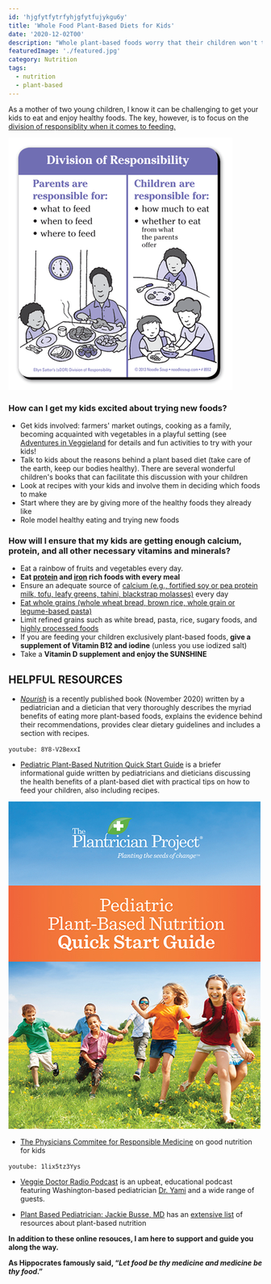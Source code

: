 ```yaml
---
id: 'hjgfytfytrfyhjgfytfujykgu6y'
title: 'Whole Food Plant-Based Diets for Kids'
date: '2020-12-02T00'
description: "Whole plant-based foods worry that their children won't try new foods."
featuredImage: './featured.jpg'
category: Nutrition
tags:
  - nutrition
  - plant-based
---
```


As a mother of two young children, I know it can be challenging to get your kids to eat and enjoy healthy foods. The key, however, is to focus on the [division of responsiblity when it comes to feeding.](https://www.drnadiv.com/veggies/) 

![division of responsibilities](./8552hr.png)

### How can I get my kids excited about trying new foods?

* Get kids involved: farmers' market outings, cooking as a family, becoming acquainted with vegetables in a playful setting (see [Adventures in Veggieland](https://www.amazon.com/Adventures-Veggieland-Vegetables_with-Activities-Recipes/dp/1615194061) for details and fun activities to try with your kids!
* Talk to kids about the reasons behind a plant based diet (take care of the earth, keep our bodies healthy). There are several wonderful children's books that can facilitate this discussion with your children
* Look at recipes with your kids and involve them in deciding which foods to make
* Start where they are by giving more of the healthy foods they already like
* Role model healthy eating and trying new foods

### How will I ensure that my kids are getting enough calcium, protein, and all other necessary vitamins and minerals?

* Eat a rainbow of fruits and vegetables every day. 
* **Eat [protein](https://www.hsph.harvard.edu/nutritionsource/what-should-you-eat/protein/) and [iron](https://www.vrg.org/nutrition/iron.php) rich foods with every meal**
* Ensure an adequate source of [calcium (e.g., fortified soy or pea protein milk, tofu, leafy greens, tahini, blackstrap molasses)](https://www.pcrm.org/good-nutrition/nutrition-information/health-concerns-about-dairy/calcium-and-strong-bones) every day
* [Eat whole grains (whole wheat bread, brown rice, whole grain or legume-based pasta)](https://www.hsph.harvard.edu/nutritionsource/what-should-you-eat/whole-grains/)
* Limit refined grains such as white bread, pasta, rice, sugary foods, and [highly processed foods](https://www.hsph.harvard.edu/nutritionsource/processed-foods/)
* If you are feeding your children exclusively plant-based foods, **give a supplement of Vitamin B12 and iodine** (unless you use iodized salt)
* Take a **Vitamin D supplement and enjoy the SUNSHINE**
  
  
## HELPFUL RESOURCES
  
* [_Nourish_](https://nourishthebook.com/) is a recently published book (November 2020) written by a pediatrician and a dietician that very thoroughly describes the myriad benefits of eating more plant-based foods, explains the evidence behind their recommendations, provides clear dietary guidelines and includes a section with recipes.
   
`youtube: 8Y8-V2BexxI`
   
* [Pediatric Plant-Based Nutrition Quick Start Guide](https://plantricianproject.org/quickstartguide) is a briefer informational guide written by pediatricians and dieticians discussing the health benefits of a plant-based diet with practical tips on how to feed your children, also including recipes. 
 
![Plantrician Quick Start Guide](./pediatric-qsg-w590.jpg)
 
* [The Physicians Commitee for Responsible Medicine](https://www.pcrm.org/good-nutrition/nutrition-for-kids) on good nutrition for kids

`youtube: 1lix5tz3Yys`

* [Veggie Doctor Radio Podcast](https://veggiedoctor.libsyn.com/) is an upbeat, educational podcast featuring Washington-based pediatrician [Dr. Yami](https://www.doctoryami.com/) and a wide range of guests. 
 
* [Plant Based Pediatrician: Jackie Busse, MD](https://www.plantbasedpediatrician.com/) has an [extensive list](https://www.plantbasedpediatrician.com/resources-2) of resources about plant-based nutrition
 

**In addition to these online resouces, I am here to support and guide you along the way.**  

**As Hippocrates famously said, “_Let food be thy medicine and medicine be thy food_.”**

